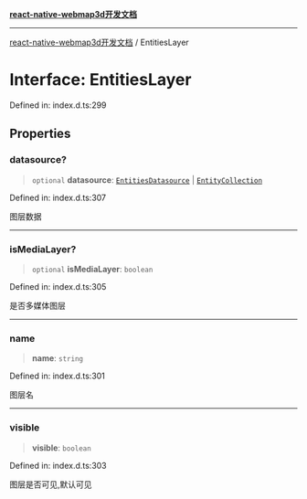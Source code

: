 [**react-native-webmap3d开发文档**](../README.md)

***

[react-native-webmap3d开发文档](../globals.md) / EntitiesLayer

# Interface: EntitiesLayer

Defined in: index.d.ts:299

## Properties

### datasource?

> `optional` **datasource**: [`EntitiesDatasource`](EntitiesDatasource.md) \| [`EntityCollection`](EntityCollection.md)

Defined in: index.d.ts:307

图层数据

***

### isMediaLayer?

> `optional` **isMediaLayer**: `boolean`

Defined in: index.d.ts:305

是否多媒体图层

***

### name

> **name**: `string`

Defined in: index.d.ts:301

图层名

***

### visible

> **visible**: `boolean`

Defined in: index.d.ts:303

图层是否可见,默认可见
